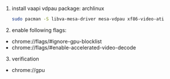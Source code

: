 1. install vaapi vdpau package:
    archlinux
    ```sh
    sudo pacman -S libva-mesa-driver mesa-vdpau xf86-video-ati
    ```
2. enable following flags:
  - chrome://flags/#ignore-gpu-blocklist
  - chrome://flags/#enable-accelerated-video-decode
3. verification
  - chrome://gpu
